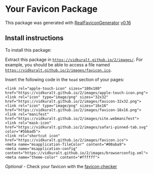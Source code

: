 # Your Favicon Package

This package was generated with [RealFaviconGenerator](https://realfavicongenerator.net/) [v0.16](https://realfavicongenerator.net/change_log#v0.16)

## Install instructions

To install this package:

Extract this package in <code>https://vidkuralt.github.io/2/images/</code>. For example, you should be able to access a file named <code>https://vidkuralt.github.io/2/images/favicon.ico</code>.

Insert the following code in the `head` section of your pages:

    <link rel="apple-touch-icon" sizes="180x180" href="https://vidkuralt.github.io/2/images/apple-touch-icon.png">
    <link rel="icon" type="image/png" sizes="32x32" href="https://vidkuralt.github.io/2/images/favicon-32x32.png">
    <link rel="icon" type="image/png" sizes="16x16" href="https://vidkuralt.github.io/2/images/favicon-16x16.png">
    <link rel="manifest" href="https://vidkuralt.github.io/2/images/site.webmanifest">
    <link rel="mask-icon" href="https://vidkuralt.github.io/2/images/safari-pinned-tab.svg" color="#5bbad5">
    <link rel="shortcut icon" href="https://vidkuralt.github.io/2/images/favicon.ico">
    <meta name="msapplication-TileColor" content="#00aba9">
    <meta name="msapplication-config" content="https://vidkuralt.github.io/2/images/browserconfig.xml">
    <meta name="theme-color" content="#ffffff">

*Optional* - Check your favicon with the [favicon checker](https://realfavicongenerator.net/favicon_checker)
